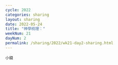 ```yaml
---
cycle: 2022
categories: sharing
layout: sharing
date: 2022-05-24
title: "神學梳理："
weekNum: 21
dayNum: 2
permalink: /sharing/2022/wk21-day2-sharing.html
---
```


[](https://eccseattle.github.io/media/sharing/2022/wk020/2022-05-24-bin.m4a)

`小錢`
